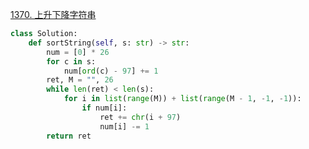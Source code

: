 [1370. 上升下降字符串](https://leetcode-cn.com/problems/increasing-decreasing-string/)



```python
class Solution:
    def sortString(self, s: str) -> str:
        num = [0] * 26
        for c in s:
            num[ord(c) - 97] += 1
        ret, M = "", 26
        while len(ret) < len(s):
            for i in list(range(M)) + list(range(M - 1, -1, -1)):
                if num[i]:
                    ret += chr(i + 97)
                    num[i] -= 1
        return ret
```